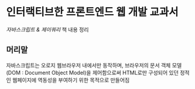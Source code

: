 # 인터랙티브한 프론트엔드 웹 개발 교과서 
_자바스크립트 & 제이쿼리_
책 내용 정리

## 머리말
자바스크립트는 오로지 웹브라우저 내에서만 동작하며, 브라우저의 문서 객체 모델(DOM : Document Object Model)을 제어함으로써 HTML로만 구성되어 있던
정적인 웹페이지에 역동성을 부여하기 위한 목적으로 만들어짐